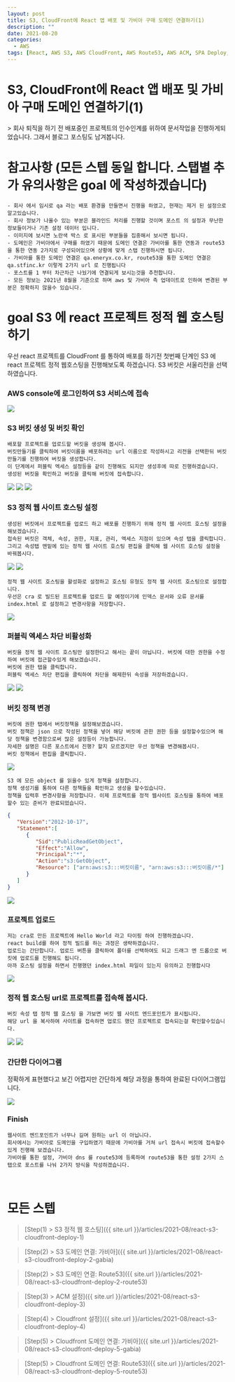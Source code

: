 ```yaml
---
layout: post
title: S3, CloudFront에 React 앱 배포 및 가비아 구매 도메인 연결하기(1)
description: ""
date: 2021-08-20
categories:
  - AWS
tags: [React, AWS S3, AWS CloudFront, AWS Route53, AWS ACM, SPA Deploy, Gabia]
---
```


# S3, CloudFront에 React 앱 배포 및 가비아 구매 도메인 연결하기(1)
<div class="gap-15"></div>
> 회사 퇴직을 하기 전 배포중인 프로젝트의 인수인계를 위하여 문서작업을 진행하게되었습니다. 그래서 블로그 포스팅도 남겨봅니다.

<div class="gap-15"></div>

# 참고사항 (모든 스텝 동일 합니다. 스탭별 추가 유의사항은 goal 에 작성하겠습니다)
```text
- 회사 에서 임시로 qa 라는 배포 환경을 만들면서 진행을 하였고, 현재는 제거 된 설정으로 알고있습니다.
- 회사 정보가 나올수 있는 부분은 블라인드 처리를 진행할 것이며 포스트 의 설정과 무난한 정보들이거나 기존 설정 데이터 입니다.
- 이미지에 보시면 노란색 박스 로 표시된 부분들을 집중해서 보시면 됩니다.
- 도메인은 가비아에서 구매를 하였기 때문에 도메인 연결은 가비아를 통한 연동과 route53 을 통한 연동 2가지로 구성되어있으며 상황에 맞게 스탭 진행하시면 됩니다.
- 가비아를 통한 도메인 연결은 qa.eneryx.co.kr, route53을 통한 도메인 연결은 qa.stfinc.kr 이렇게 2가지 url 로 진행됩니다
- 포스트를 1 부터 차근차근 나눴기에 연결되게 보시는것을 추천합니다.
- 모든 정보는 2021년 8월을 기준으로 하며 aws 및 가비아 측 업데이트로 인하여 변경된 부분은 정확하지 않을수 있습니다.
```
<div class="gap-15"></div>

# goal S3 에 react 프로젝트 정적 웹 호스팅 하기

우선 react 프로젝트를 CloudFront 를 통하여 배포를 하기전 첫번째 단계인 S3 에 react 프로젝트 정적 웹호스팅을 진행해보도록 하겠습니다.
S3 버킷은 서울리전을 선택하였습니다.
<br>

### AWS console에 로그인하여 S3 서비스에 접속

<img src="{{ site.url }}/assets/image/2021-08-20-react-s3-cloudfront-deploy-1/image0.png" class="col-12">
<br>

### S3 버킷 생성 및 버킷 확인

```
배포할 프로젝트를 업로드할 버킷을 생성해 봅시다.
버킷만들기를 클릭하여 버킷이름을 배포하려는 url 이름으로 작성하시고 리전을 선택한뒤 버킷 만들기를 진행하여 버킷을 생성합니다.
이 단계에서 퍼블릭 엑세스 설정등을 같이 진행해도 되지만 생성후에 따로 진행하겠습니다.
생성된 버킷을 확인하고 버킷을 클릭해 버킷에 접속합니다.
```

<img src="{{ site.url }}/assets/image/2021-08-20-react-s3-cloudfront-deploy-1/image1.png" class="col-12">
<img src="{{ site.url }}/assets/image/2021-08-20-react-s3-cloudfront-deploy-1/image2.png" class="col-12">
<img src="{{ site.url }}/assets/image/2021-08-20-react-s3-cloudfront-deploy-1/image3.png" class="col-12">
<br>

### S3 정적 웹 사이트 호스팅 설정

```
생성된 버킷에서 프로젝트를 업로드 하고 배포를 진행하기 위해 정적 웹 사이트 호스팅 설정을 해보겠습니다.
접속된 버킷은 객체, 속성, 권한, 지표, 관리, 엑세스 지점이 있으며 속성 탭을 클릭합니다.
그리고 속성탭 맨밑에 있는 정적 웹 사이트 호스팅 편집을 클릭해 웹 사이트 호스팅 설정을 바꿔봅시다.
```

<img src="{{ site.url }}/assets/image/2021-08-20-react-s3-cloudfront-deploy-1/image4.png" class="col-12">
<img src="{{ site.url }}/assets/image/2021-08-20-react-s3-cloudfront-deploy-1/image5.png" class="col-12">

```
정적 웹 사이트 호스팅을 활성화로 설정하고 호스팅 유형도 정적 웹 사이트 호스팅으로 설정합니다.
우선은 cra 로 빌드된 프로젝트를 업로드 할 예정이기에 인덱스 문서와 오류 문서를 index.html 로 설정하고 변경사항을 저장합니다.
```

<img src="{{ site.url }}/assets/image/2021-08-20-react-s3-cloudfront-deploy-1/image6.png" class="col-12">
<br>

### 퍼블릭 엑세스 차단 비활성화

```
버킷을 정적 웹 사이트 호스팅만 설정한다고 해서는 끝이 아닙니다. 버킷에 대한 권한을 수정하여 버킷에 접근할수있게 해보겠습니다.
버킷에 권한 탭을 클릭합니다.
퍼블릭 엑세스 차단 편집을 클릭하여 차단을 해제한뒤 속성을 저장하겠습니다.
```

<img src="{{ site.url }}/assets/image/2021-08-20-react-s3-cloudfront-deploy-1/image7.png" class="col-12">
<img src="{{ site.url }}/assets/image/2021-08-20-react-s3-cloudfront-deploy-1/image8.png" class="col-12">
<br>

### 버킷 정책 변경

```
버킷에 권한 탭에서 버킷정책을 설정해보겠습니다.
버킷 정책은 json 으로 작성된 정책을 넣어 해당 버킷에 관한 권한 등을 설정할수있으며 해당 정책을 변경함으로써 많은 설정등이 가능합니다.
자세한 설명은 다른 포스트에서 진행? 할지 모르겠지만 우선 정책을 변경해봅시다.
버킷 정책에서 편집을 클릭합니다.
```

<img src="{{ site.url }}/assets/image/2021-08-20-react-s3-cloudfront-deploy-1/image9.png" class="col-12">

```
S3 에 모든 object 를 읽을수 있게 정책을 설정합니다.
정책 생성기를 통하여 다른 정책들을 확인하고 생성을 할수있습니다.
정책을 입력후 변경사항을 저장합니다. 이제 프로젝트를 정적 웹사이트 호스팅을 통하여 배포할수 있는 준비가 완료되었습니다.
```
```json
{
   "Version":"2012-10-17",
   "Statement":[
      {
         "Sid":"PublicReadGetObject",
         "Effect":"Allow",
         "Principal":"*",
         "Action":"s3:GetObject",
         "Resource": ["arn:aws:s3:::버킷이름", "arn:aws:s3:::버킷이름/*"]
      }
   ]
}
```
<img src="{{ site.url }}/assets/image/2021-08-20-react-s3-cloudfront-deploy-1/image10.png" class="col-12">
<br>

### 프로젝트 업로드

```
저는 cra로 만든 프로젝트에 Hello World 라고 타이핑 하여 진행하겠습니다.
react build를 하여 정적 빌드를 하는 과정은 생략하겠습니다.
업로드는 간단합니다. 업로드 버튼을 클릭하여 폴더를 선택하여도 되고 드래그 엔 드롭으로 버킷에 업로드를 진행해도 됩니다.
아까 호스팅 설정을 하면서 진행했던 index.html 파일이 있는지 유의하고 진행합시다
```

<img src="{{ site.url }}/assets/image/2021-08-20-react-s3-cloudfront-deploy-1/image11.png" class="col-12">
<br>

### 정적 웹 호스팅 url로 프로젝트를 접속해 봅시다.

```
버킷 속성 탭 정적 웹 호스팅 을 가보면 버킷 웹 사이트 엔드포인트가 표시됩니다.
해당 url 을 복사하여 사이트를 접속하면 업로드 했던 프로젝트로 접속되는걸 확인할수있습니다.
```

<img src="{{ site.url }}/assets/image/2021-08-20-react-s3-cloudfront-deploy-1/image12.png" class="col-12">
<img src="{{ site.url }}/assets/image/2021-08-20-react-s3-cloudfront-deploy-1/image13.png" class="col-12">
<br>

### 간단한 다이어그램

정확하게 표현했다고 보긴 어렵지만 간단하게 해당 과정을 통하여 완료된 다이어그램입니다.

<img src="{{ site.url }}/assets/image/2021-08-20-react-s3-cloudfront-deploy-1/image14.png" class="col-12">


### Finish

```text
웹사이트 엔드포인트가 너무나 길며 원하는 url 이 아닙니다.
회사에서는 가비아로 도메인을 구입하였기 때문에 가비아를 거쳐 url 접속시 버킷에 접속할수 있게 진행해 보겠습니다.
가비아를 통한 설정, 가비아 dns 를 route53에 등록하여 route53을 통한 설정 2가지 스탭으로 포스트를 나눠 2가지 방식을 작성하겠습니다.
```
<br>

# 모든 스텝
<div class="gap-15"></div>

> [Step(1) > S3 정적 웹 호스팅]({{ site.url }}/articles/2021-08/react-s3-cloudfront-deploy-1)

> [Step(2) > S3 도메인 연결: 가비아]({{ site.url }}/articles/2021-08/react-s3-cloudfront-deploy-2-gabia)

> [Step(2) > S3 도메인 연결: Route53]({{ site.url }}/articles/2021-08/react-s3-cloudfront-deploy-2-route53)

> [Step(3) > ACM 설정]({{ site.url }}/articles/2021-08/react-s3-cloudfront-deploy-3)

> [Step(4) > Cloudfront 설정]({{ site.url }}/articles/2021-08/react-s3-cloudfront-deploy-4)

> [Step(5) > Cloudfront 도메인 연결: 가비아]({{ site.url }}/articles/2021-08/react-s3-cloudfront-deploy-5-gabia)

> [Step(5) > Cloudfront 도메인 연결: Route53]({{ site.url }}/articles/2021-08/react-s3-cloudfront-deploy-5-route53)
